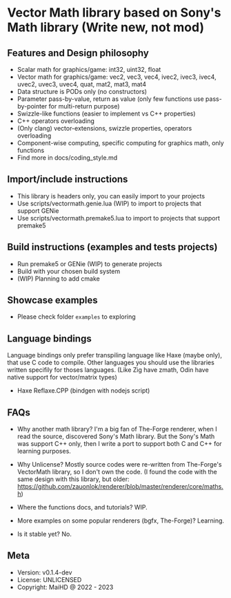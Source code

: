 # Vector Math library based on Sony's Math library (Write new, not mod)

## Features and Design philosophy
- Scalar math for graphics/game: int32, uint32, float
- Vector math for graphics/game: vec2, vec3, vec4, ivec2, ivec3, ivec4, uvec2, uvec3, uvec4, quat, mat2, mat3, mat4
- Data structure is PODs only (no constructors)
- Parameter pass-by-value, return as value (only few functions use pass-by-pointer for multi-return purpose)
- Swizzle-like functions (easier to implement vs C++ properties)
- C++ operators overloading
- (Only clang) vector-extensions, swizzle properties, operators overloading
- Component-wise computing, specific computing for graphics math, only functions
- Find more in docs/coding_style.md

## Import/include instructions
- This library is headers only, you can easily import to your projects
- Use scripts/vectormath.genie.lua (WIP) to import to projects that support GENie
- Use scripts/vectormath.premake5.lua to import to projects that support premake5

## Build instructions (examples and tests projects)
- Run premake5 or GENie (WIP) to generate projects
- Build with your chosen build system
- (WIP) Planning to add cmake

## Showcase examples
- Please check folder `examples` to exploring

## Language bindings
Language bindings only prefer transpiling language like Haxe (maybe only), that use C code to compile. 
Other languages you should use the libraries written specifily for thoses languages. (Like Zig have zmath, Odin have native support for vector/matrix types)
- Haxe Reflaxe.CPP (bindgen with nodejs script)

## FAQs
- Why another math library? I'm a big fan of The-Forge renderer, when I read the source, discovered Sony's Math library. But the Sony's Math was support C++ only, then I write a port to support both C and C++ for learning purposes.

- Why Unlicense? Mostly source codes were re-written from The-Forge's VectorMath library, so I don't own the code. (I found the code with the same design with this library, but older: https://github.com/zauonlok/renderer/blob/master/renderer/core/maths.h)
- Where the functions docs, and tutorials? WIP.
- More examples on some popular renderers (bgfx, The-Forge)? Learning.
- Is it stable yet? No.

## Meta
- Version: v0.1.4-dev
- License: UNLICENSED
- Copyright: MaiHD @ 2022 - 2023
